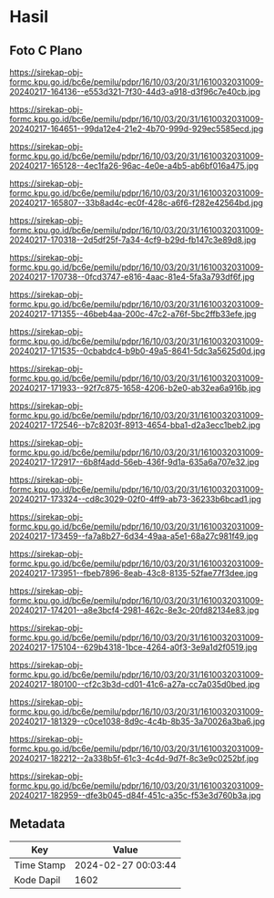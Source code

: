 # Hasil

## Foto C Plano

https://sirekap-obj-formc.kpu.go.id/bc6e/pemilu/pdpr/16/10/03/20/31/1610032031009-20240217-164136--e553d321-7f30-44d3-a918-d3f96c7e40cb.jpg

https://sirekap-obj-formc.kpu.go.id/bc6e/pemilu/pdpr/16/10/03/20/31/1610032031009-20240217-164651--99da12e4-21e2-4b70-999d-929ec5585ecd.jpg

https://sirekap-obj-formc.kpu.go.id/bc6e/pemilu/pdpr/16/10/03/20/31/1610032031009-20240217-165128--4ec1fa26-96ac-4e0e-a4b5-ab6bf016a475.jpg

https://sirekap-obj-formc.kpu.go.id/bc6e/pemilu/pdpr/16/10/03/20/31/1610032031009-20240217-165807--33b8ad4c-ec0f-428c-a6f6-f282e42564bd.jpg

https://sirekap-obj-formc.kpu.go.id/bc6e/pemilu/pdpr/16/10/03/20/31/1610032031009-20240217-170318--2d5df25f-7a34-4cf9-b29d-fb147c3e89d8.jpg

https://sirekap-obj-formc.kpu.go.id/bc6e/pemilu/pdpr/16/10/03/20/31/1610032031009-20240217-170738--0fcd3747-e816-4aac-81e4-5fa3a793df6f.jpg

https://sirekap-obj-formc.kpu.go.id/bc6e/pemilu/pdpr/16/10/03/20/31/1610032031009-20240217-171355--46beb4aa-200c-47c2-a76f-5bc2ffb33efe.jpg

https://sirekap-obj-formc.kpu.go.id/bc6e/pemilu/pdpr/16/10/03/20/31/1610032031009-20240217-171535--0cbabdc4-b9b0-49a5-8641-5dc3a5625d0d.jpg

https://sirekap-obj-formc.kpu.go.id/bc6e/pemilu/pdpr/16/10/03/20/31/1610032031009-20240217-171933--92f7c875-1658-4206-b2e0-ab32ea6a916b.jpg

https://sirekap-obj-formc.kpu.go.id/bc6e/pemilu/pdpr/16/10/03/20/31/1610032031009-20240217-172546--b7c8203f-8913-4654-bba1-d2a3ecc1beb2.jpg

https://sirekap-obj-formc.kpu.go.id/bc6e/pemilu/pdpr/16/10/03/20/31/1610032031009-20240217-172917--6b8f4add-56eb-436f-9d1a-635a6a707e32.jpg

https://sirekap-obj-formc.kpu.go.id/bc6e/pemilu/pdpr/16/10/03/20/31/1610032031009-20240217-173324--cd8c3029-02f0-4ff9-ab73-36233b6bcad1.jpg

https://sirekap-obj-formc.kpu.go.id/bc6e/pemilu/pdpr/16/10/03/20/31/1610032031009-20240217-173459--fa7a8b27-6d34-49aa-a5e1-68a27c981f49.jpg

https://sirekap-obj-formc.kpu.go.id/bc6e/pemilu/pdpr/16/10/03/20/31/1610032031009-20240217-173951--fbeb7896-8eab-43c8-8135-52fae77f3dee.jpg

https://sirekap-obj-formc.kpu.go.id/bc6e/pemilu/pdpr/16/10/03/20/31/1610032031009-20240217-174201--a8e3bcf4-2981-462c-8e3c-20fd82134e83.jpg

https://sirekap-obj-formc.kpu.go.id/bc6e/pemilu/pdpr/16/10/03/20/31/1610032031009-20240217-175104--629b4318-1bce-4264-a0f3-3e9a1d2f0519.jpg

https://sirekap-obj-formc.kpu.go.id/bc6e/pemilu/pdpr/16/10/03/20/31/1610032031009-20240217-180100--cf2c3b3d-cd01-41c6-a27a-cc7a035d0bed.jpg

https://sirekap-obj-formc.kpu.go.id/bc6e/pemilu/pdpr/16/10/03/20/31/1610032031009-20240217-181329--c0ce1038-8d9c-4c4b-8b35-3a70026a3ba6.jpg

https://sirekap-obj-formc.kpu.go.id/bc6e/pemilu/pdpr/16/10/03/20/31/1610032031009-20240217-182212--2a338b5f-61c3-4c4d-9d7f-8c3e9c0252bf.jpg

https://sirekap-obj-formc.kpu.go.id/bc6e/pemilu/pdpr/16/10/03/20/31/1610032031009-20240217-182959--dfe3b045-d84f-451c-a35c-f53e3d760b3a.jpg


## Metadata

| Key        | Value               |
| ---------- | ------------------- |
| Time Stamp | 2024-02-27 00:03:44 |
| Kode Dapil | 1602                |



